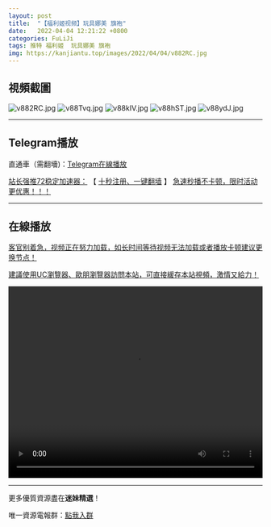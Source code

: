 ```yaml
---
layout: post
title:  "【福利姬视频】玩具娜美 旗袍"
date:   2022-04-04 12:21:22 +0800
categories: FuLiJi
tags: 推特 福利姬  玩具娜美 旗袍
img: https://kanjiantu.top/images/2022/04/04/v882RC.jpg
---
```



## 視頻截圖

![v882RC.jpg](https://kanjiantu.top/images/2022/04/04/v882RC.jpg)
![v88Tvq.jpg](https://kanjiantu.top/images/2022/04/04/v88Tvq.jpg)
![v88kIV.jpg](https://kanjiantu.top/images/2022/04/04/v88kIV.jpg)
![v88hST.jpg](https://kanjiantu.top/images/2022/04/04/v88hST.jpg)
![v88ydJ.jpg](https://kanjiantu.top/images/2022/04/04/v88ydJ.jpg)

* * *
## Telegram播放

直通車（需翻墻)：[Telegram在線播放](https://t.me/mimeijingxuan/449)

<u>站长强推72稳定加速器：</u> 【 [十秒注册、一键翻墙](https://72vpn.xyz/#/register?code=mimei) 】
<u>  急速秒播不卡顿，限时活动更优惠！！！</u>
* * *
## 在線播放
<u>客官别着急，视频正在努力加载，如长时间等待视频无法加载或者播放卡顿建议更换节点！</u>

<u>建議使用UC瀏覽器、歐朋瀏覽器訪問本站，可直接緩存本站視頻，激情又給力！</u>
<center><video src="https://cdn.publer.io/uploads/videos/624a6edcdb2797129f4a5cdc/dce4d51440edbef6d764408c692ff859.mp4" width="100%" height="380px" controls="controls"></video></center>


* * *
更多優質資源盡在**迷妹精選**！

唯一資源電報群：[點我入群](https://t.me/mimeijingxuan)


